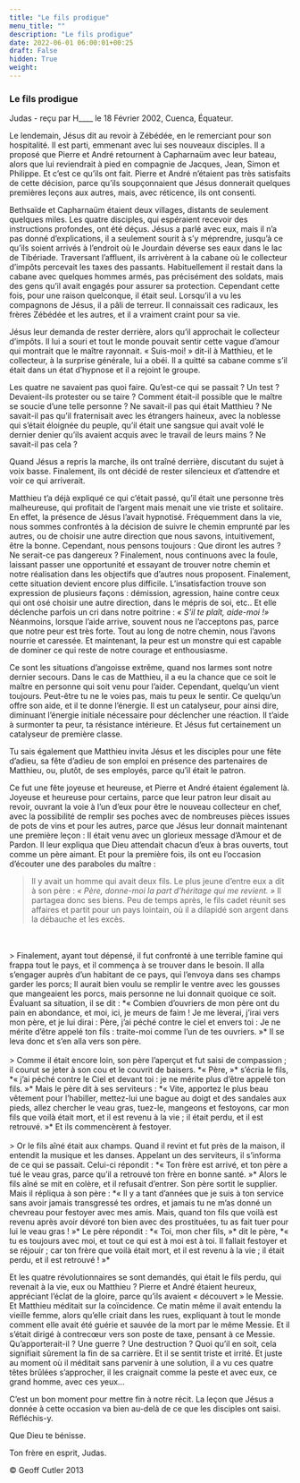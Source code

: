 ```yaml
---
title: "Le fils prodigue"
menu_title: ""
description: "Le fils prodigue"
date: 2022-06-01 06:00:01+00:25
draft: False
hidden: True
weight:
---
```

### Le fils prodigue

Judas - reçu par H____ le 18 Février 2002, Cuenca, Équateur.

Le lendemain, Jésus dit au revoir à Zébédée, en le remerciant pour son hospitalité. Il est parti, emmenant avec lui ses nouveaux disciples. Il a proposé que Pierre et André retournent à Capharnaüm avec leur bateau, alors que lui reviendrait à pied en compagnie de Jacques, Jean, Simon et Philippe. Et c’est ce qu’ils ont fait. Pierre et André n’étaient pas très satisfaits de cette décision, parce qu’ils soupçonnaient que Jésus donnerait quelques premières leçons aux autres, mais, avec réticence, ils ont consenti.

Bethsaïde et Capharnaüm étaient deux villages, distants de seulement quelques miles. Les quatre disciples, qui espéraient recevoir des instructions profondes, ont été déçus. Jésus a parlé avec eux, mais il n’a pas donné d’explications, il a seulement sourit à s’y méprendre, jusqu’à ce qu’ils soient arrivés à l’endroit où le Jourdain déverse ses eaux dans le lac de Tibériade. Traversant l’affluent, ils arrivèrent à la cabane où le collecteur d’impôts percevait les taxes des passants. Habituellement il restait dans la cabane avec quelques hommes armés, pas précisément des soldats, mais des gens qu’il avait engagés pour assurer sa protection. Cependant cette fois, pour une raison quelconque, il était seul. Lorsqu’il a vu les compagnons de Jésus, il a pâli de terreur. Il connaissait ces radicaux, les frères Zébédée et les autres, et il a vraiment craint pour sa vie.

Jésus leur demanda de rester derrière, alors qu’il approchait le collecteur d’impôts. Il lui a souri et tout le monde pouvait sentir cette vague d’amour qui montrait que le maître rayonnait. « Suis-moi! » dit-il  à Matthieu, et le collecteur, à la surprise générale, lui a obéi. Il a quitté sa cabane comme s’il était dans un état d’hypnose et il a rejoint le groupe.

Les quatre ne savaient pas quoi faire. Qu’est-ce qui se passait ? Un test ? Devaient-ils protester ou se taire ? Comment était-il possible que le maître se soucie d’une telle personne ? Ne savait-il pas qui était Matthieu ? Ne savait-il pas qu’il fraternisait avec les étrangers haineux, avec la noblesse qui s’était éloignée du peuple, qu’il était une sangsue qui avait volé le dernier denier qu’ils avaient acquis avec le travail de leurs mains ? Ne savait-il pas cela ?

Quand Jésus a repris la marche, ils ont traîné derrière, discutant du sujet à voix basse. Finalement, ils ont décidé de rester silencieux et d’attendre et voir ce qui arriverait.

Matthieu t’a déjà expliqué ce qui c’était passé, qu’il était une personne très malheureuse, qui profitait de l’argent mais menait une vie triste et solitaire. En effet, la présence de Jésus l’avait hypnotisé. Fréquemment dans la vie, nous sommes confrontés à la décision de suivre le chemin emprunté par les autres, ou de choisir une autre direction que nous savons, intuitivement, être la bonne. Cependant, nous pensons toujours : Que diront les autres ? Ne serait-ce pas dangereux ? Finalement, nous continuons avec la foule, laissant passer une opportunité et essayant de trouver notre chemin et notre réalisation dans les objectifs que d’autres nous proposent. Finalement, cette situation devient encore plus difficile. L’insatisfaction trouve son expression de plusieurs façons : démission, agression, haine contre ceux qui ont osé choisir une autre direction, dans le mépris de soi, etc.. Et elle déclenche parfois un cri dans notre poitrine : *« S’il te plaît, aide-moi !»* Néanmoins, lorsque l’aide arrive, souvent nous ne l’acceptons pas, parce que notre peur est très forte. Tout au long de notre chemin, nous l’avons nourrie et caressée. Et maintenant, la peur est un monstre qui est capable de dominer ce qui reste de notre courage et enthousiasme.

Ce sont les situations d’angoisse extrême, quand nos larmes sont notre dernier secours. Dans le cas de Matthieu, il a eu la chance que ce soit le maître en personne qui soit venu pour l’aider. Cependant, quelqu’un vient toujours. Peut-être tu ne le voies pas, mais tu peux le sentir. Ce quelqu’un offre son aide, et il te donne l’énergie. Il est un catalyseur, pour ainsi dire, diminuant l’énergie initiale nécessaire pour déclencher une réaction. Il t’aide à surmonter ta peur, ta résistance intérieure. Et Jésus fut certainement un catalyseur de première classe.

Tu sais également que Matthieu invita Jésus et les disciples pour une fête d’adieu, sa fête d’adieu
de son emploi en présence des partenaires de Matthieu, ou, plutôt, de  ses employés, parce qu’il était le patron.

Ce fut une fête joyeuse et heureuse, et Pierre et André étaient également là. Joyeuse et heureuse pour certains, parce que leur patron leur disait au revoir, ouvrant la voie à l’un d’eux pour être le nouveau collecteur en chef, avec la possibilité de remplir ses poches avec de nombreuses pièces issues de pots de vins et pour les autres, parce que Jésus leur donnait maintenant une première leçon : Il était venu avec un glorieux message d’Amour et de Pardon. Il leur expliqua que Dieu attendait chacun d’eux à bras ouverts, tout comme un père aimant. Et pour la première fois, ils ont eu l’occasion d’écouter une des paraboles du maître :

> Il y avait un homme qui avait deux fils. Le plus jeune d’entre eux a dit à son père : *« Père, donne-moi la part d’héritage qui me revient. »* Il partagea donc ses biens. Peu de temps après, le fils cadet réunit ses affaires et partit pour un pays lointain, où il a dilapidé son argent dans la débauche et les excès.
<br>
<br>
> Finalement, ayant tout dépensé, il fut confronté à une terrible famine qui frappa tout le pays, et il commença à se trouver dans le besoin. Il alla s’engager auprès d’un habitant de ce pays, qui l’envoya dans ses champs garder les porcs; Il aurait bien voulu se remplir le ventre avec les gousses que mangeaient les porcs, mais personne ne lui donnait quoique ce soit. Évaluant sa situation, il se dit : *« Combien d’ouvriers de mon père ont du pain en abondance, et moi, ici, je meurs de faim !  Je me lèverai, j’irai vers mon père, et je lui dirai : Père, j’ai péché contre le ciel et envers toi : Je ne mérite d’être appelé ton fils : traite-moi comme l’un de tes ouvriers. »* Il se leva donc et s’en alla vers son père.
<br>
<br>
> Comme il était encore loin, son père l’aperçut et fut saisi de compassion ; il courut se jeter à son cou et le couvrit de baisers.  *« Père, »* s’écria le fils, *« j’ai péché contre le Ciel et devant toi : je ne mérite plus d’être appelé ton fils. »* Mais le père dit à ses serviteurs : *« Vite, apportez le plus beau vêtement pour l’habiller, mettez-lui une bague au doigt et des sandales aux pieds, allez chercher le veau gras, tuez-le, mangeons et festoyons, car mon fils que voilà était mort, et il est revenu à la vie ; il était perdu, et il est retrouvé. »*  Et ils commencèrent à festoyer.
<br>
<br>
> Or le fils aîné était aux champs. Quand il revint et fut près de la maison, il entendit la musique et les danses. Appelant un des serviteurs, il s’informa de ce qui se passait. Celui-ci répondit : *« Ton frère est arrivé, et ton père a tué le veau gras, parce qu’il a retrouvé ton frère en bonne santé. »* Alors le fils aîné se mit en colère, et il refusait d’entrer. Son père sortit le supplier.  Mais il répliqua à son père : *« Il y a tant d’années que je suis à ton service sans avoir jamais transgressé tes ordres, et jamais tu ne m’as donné un chevreau pour festoyer avec mes amis. Mais, quand ton fils que voilà est revenu après avoir dévoré ton bien avec des prostituées, tu as fait tuer pour lui le veau gras ! »* Le père répondit : *« Toi, mon cher fils, »* dit le père, *« tu es toujours avec moi, et tout ce qui est à moi est à toi.  Il fallait festoyer et se réjouir ; car ton frère que voilà était mort, et il est revenu à la vie ; il était perdu, et il est retrouvé ! »* 

Et les quatre révolutionnaires se sont demandés, qui était le fils perdu, qui revenait à la vie, eux ou Matthieu ? Pierre et André étaient heureux, appréciant l’éclat de la gloire, parce qu’ils avaient « découvert » le Messie. Et Matthieu méditait sur la coïncidence. Ce matin même il avait entendu la vieille femme, alors qu’elle criait dans les rues, expliquant à tout le monde comment elle avait été guérie et sauvée de la mort par le même Messie. Et il s’était dirigé à contrecœur vers son poste de taxe, pensant à ce Messie. Qu’apporterait-il ? Une guerre ? Une destruction ? Quoi qu’il en soit, cela signifiait sûrement la fin de sa carrière. Et il se sentit triste et irrité. Et juste au moment où il méditait sans parvenir à une solution, il a vu ces quatre têtes brûlées s’approcher, il les craignait comme la peste et avec eux, ce grand homme, avec ces yeux…

C’est un bon moment pour mettre fin à notre récit. La leçon que Jésus a donnée à cette occasion va bien au-delà de ce que les disciples ont saisi. Réfléchis-y.

Que Dieu te bénisse.

Ton frère en esprit, Judas.

© Geoff Cutler 2013